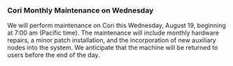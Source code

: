 ### Cori Monthly Maintenance on Wednesday

We will perform maintenance on Cori this Wednesday, August 19, beginning at 7:00
am (Pacific time). The maintenance will include monthly hardware repairs, a
minor patch installation, and the incorporation of new auxiliary nodes into the
system. We anticipate that the machine will be returned to users before the end
of the day.
